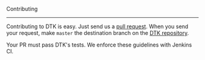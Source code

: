 Contributing

------------

Contributing to DTK is easy. Just send us a [pull request](https://help.github.com/articles/using-pull-requests/).
When you send your request, make `master` the destination branch on the
[DTK repository](https://github.com/ORNL-CEES/DataTransferKit).

Your PR must pass DTK's tests. We enforce these guidelines with Jenkins CI.
